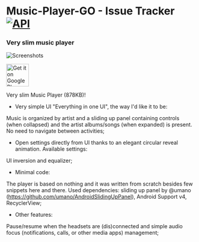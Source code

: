 # Music-Player-GO - Issue Tracker  [![API](https://img.shields.io/badge/API-24%2B-blue.svg?style=social)](https://android-arsenal.com/api?level=24)



### Very slim music player

![Screenshots](https://i.imgur.com/uWzasf0.png)

<a href="https://play.google.com/apps/testing/com.iven.musicplayergo" target="_blank">
  <img alt="Get it on Google Play"
       src="https://play.google.com/intl/en_us/badges/images/generic/en-play-badge.png" height="60"/>
</a>


Very slim Music Player (878KB)!

- Very simple UI "Everything in one UI", the way I'd like it to be:

Music is organized by artist and a sliding up panel containing controls (when collapsed) and the artist albums/songs (when expanded) is present.  No need to navigate between activities;

-  Open settings directly from UI thanks to an elegant circular reveal animation. Available settings: 

UI inversion and equalizer;

- Minimal code:

The player is based on nothing and it was written from scratch besides few snippets here and there. 
Used dependencies: sliding up panel by @umano (https://github.com/umano/AndroidSlidingUpPanel), Android Support v4, RecyclerView;

- Other features: 

Pause/resume when the headsets are (dis)connected and simple audio focus (notifications, calls, or other media apps) management;
